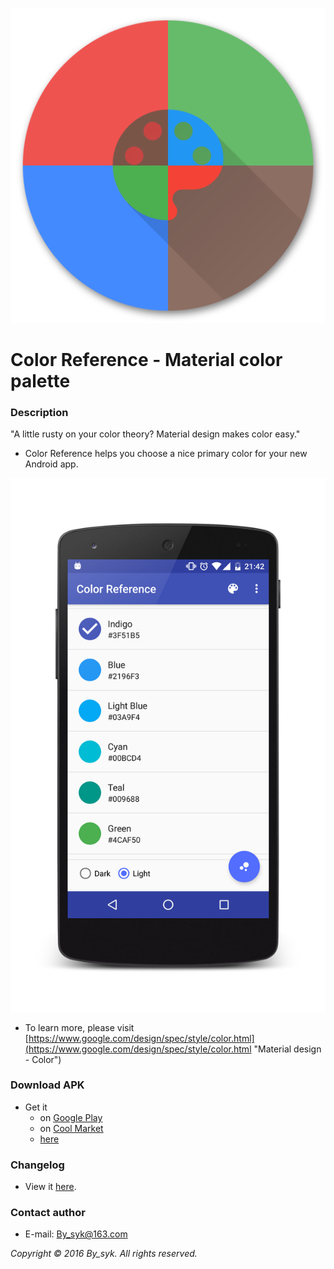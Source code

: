 ![icon.png](icon.png)

# Color Reference - Material color palette

### Description
"A little rusty on your color theory? Material design makes color easy."
   
* Color Reference helps you choose a nice primary color for your new Android app.

![screenshot.png](screenshot.png)

* To learn more, please visit   
[https://www.google.com/design/spec/style/color.html](https://www.google.com/design/spec/style/color.html "Material design - Color")

### Download APK
* Get it
   * on [Google Play](https://play.google.com/store/apps/details?id=com.by_syk.mdcolor "Color Reference")
   * on [Cool Market](http://www.coolapk.com/apk/com.by_syk.mdcolor "Color Reference")
   * [here](com.by_syk.mdcolor.apk "Color Reference")

### Changelog
* View it [here](CHANGELOG.txt "Changelog").

### Contact author
* E-mail: [By_syk@163.com](mailto:By_syk@163.com "By_syk")

*Copyright &#169; 2016 By_syk. All rights reserved.*